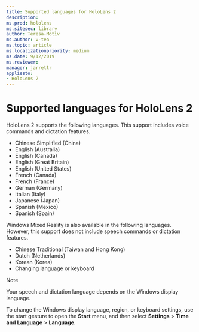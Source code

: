 ```yaml
---
title: Supported languages for HoloLens 2
description: 
ms.prod: hololens
ms.sitesec: library
author: Teresa-Motiv
ms.author: v-tea
ms.topic: article
ms.localizationpriority: medium
ms.date: 9/12/2019
ms.reviewer: 
manager: jarrettr
appliesto:
- HoloLens 2
---
```


# Supported languages for HoloLens 2

HoloLens 2 supports the following languages. This support includes voice commands and dictation features.

- Chinese Simplified (China)
- English (Australia)
- English (Canada)
- English (Great Britain)
- English (United States)
- French (Canada)
- French (France)
- German (Germany)
- Italian (Italy)
- Japanese (Japan)
- Spanish (Mexico)
- Spanish (Spain)

Windows Mixed Reality is also available in the following languages. However, this support does not include speech commands or dictation features.

- Chinese Traditional (Taiwan and Hong Kong)
- Dutch (Netherlands)
- Korean (Korea)
- Changing language or keyboard

> [!NOTE]
> Your speech and dictation language depends on the Windows display language.
>  
To change the Windows display language, region, or keyboard settings, use the start gesture to open the **Start** menu, and then select **Settings** > **Time and Language** > **Language**.
